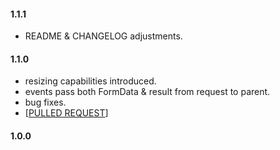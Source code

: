 #### 1.1.1
    
 * README & CHANGELOG adjustments.

#### 1.1.0 

 * resizing capabilities introduced.
 * events pass both FormData & result from request to parent.
 * bug fixes.
 * [[PULLED REQUEST](https://github.com/viral-vector/vue-upload-image/commit/20ba66f3126db0cc0ca14d2d45f26917d3ff50ba)]
 
#### 1.0.0